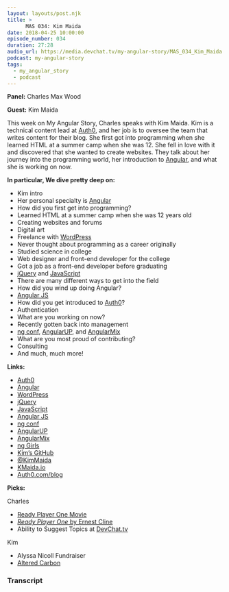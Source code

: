 ```yaml
---
layout: layouts/post.njk
title: >
      MAS 034: Kim Maida
date: 2018-04-25 10:00:00
episode_number: 034
duration: 27:28
audio_url: https://media.devchat.tv/my-angular-story/MAS_034_Kim_Maida.mp3
podcast: my-angular-story
tags: 
  - my_angular_story
  - podcast
---
```


 **Panel:** Charles Max Wood

**Guest:** Kim Maida

This week on My Angular Story, Charles speaks with Kim Maida. Kim is a technical content lead at [Auth0](https://auth0.com/), and her job is to oversee the team that writes content for their blog. She first got into programming when she learned HTML at a summer camp when she was 12. She fell in love with it and discovered that she wanted to create websites. They talk about her journey into the programming world, her introduction to [Angular](https://angular.io/), and what she is working on now.

**In particular, We dive pretty deep on:**

- Kim intro
- Her personal specialty is [Angular](https://angular.io/)
- How did you first get into programming?
- Learned HTML at a summer camp when she was 12 years old
- Creating websites and forums
- Digital art 
- Freelance with [WordPress](https://wordpress.com/)
- Never thought about programming as a career originally
- Studied science in college
- Web designer and front-end developer for the college
- Got a job as a front-end developer before graduating
- [jQuery](https://jquery.com/) and [JavaScript](https://www.javascript.com/)
- There are many different ways to get into the field
- How did you wind up doing Angular?
- [Angular JS](https://angularjs.org/)
- How did you get introduced to [Auth0](https://auth0.com/)?
- Authentication
- What are you working on now?
- Recently gotten back into management
- [ng conf](https://www.ng-conf.org/), [AngularUP](http://angular-up.com/), and [AngularMix](https://angularmix.com/)
- What are you most proud of contributing?
- Consulting
- And much, much more!

**Links:**

- [Auth0](https://auth0.com/)
- [Angular](https://angular.io/)
- [WordPress](https://wordpress.com/)
- [jQuery](https://jquery.com/)
- [JavaScript](https://www.javascript.com/)
- [Angular JS](https://angularjs.org/)
- [ng conf](https://www.ng-conf.org/)
- [AngularUP](http://angular-up.com/)
- [AngularMix](https://angularmix.com/)
- [ng Girls](http://ng-girls.org/)
- [Kim’s GitHub](https://github.com/kmaida)
- [@KimMaida](https://twitter.com/KimMaida)
- [KMaida.io](https://kmaida.io/)
- [Auth0.com/blog](https://auth0.com/blog/)

**Picks:**

Charles

- [Ready Player One Movie](http://readyplayeronemovie.com/)
- [_Ready Player One_ by Ernest Cline](https://www.amazon.com/Ready-Player-One-Ernest-Cline/dp/0307887448)
- Ability to Suggest Topics at [DevChat.tv](https://devchat.tv/)

Kim

- Alyssa Nicoll Fundraiser
- [Altered Carbon](https://www.imdb.com/title/tt2261227/)


### Transcript


